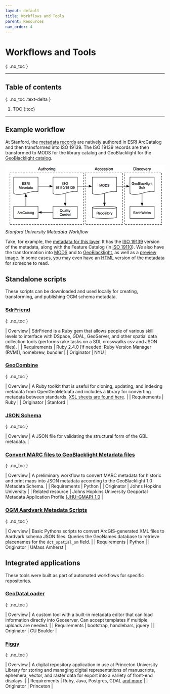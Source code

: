```yaml
---
layout: default
title: Workflows and Tools
parent: Resources
nav_order: 4
---
```


# Workflows and Tools
{: .no_toc }

---
## Table of contents
{: .no_toc .text-delta }

1. TOC
{:toc}

---
## Example workflow

At Stanford, the [metadata records](https://github.com/OpenGeoMetadata/edu.stanford.purl) are natively authored in ESRI ArcCatalog and then transformed into ISO 19139. The ISO 19139 records are then transformed to MODS for the library catalog and GeoBlacklight for the [GeoBlacklight catalog](https://earthworks.stanford.edu/).

![Stanford Metadata Workflow](/../assets/images/metadata_workflow.png)
_Stanford University Metadata Workflow_

Take, for example, the [metadata for this layer](https://github.com/OpenGeoMetadata/edu.stanford.purl/tree/master/rf/385/pb/1942). It has the [ISO 19139](https://github.com/OpenGeoMetadata/edu.stanford.purl/blob/master/rf/385/pb/1942/iso19139.xml) version of the metadata, along with the Feature Catalog (in [ISO 19110](https://github.com/OpenGeoMetadata/edu.stanford.purl/blob/master/rf/385/pb/1942/iso19110.xml)). We also have the transformation into [MODS](https://github.com/OpenGeoMetadata/edu.stanford.purl/blob/master/rf/385/pb/1942/mods.xml) and to [GeoBlacklight](https://github.com/OpenGeoMetadata/edu.stanford.purl/blob/master/rf/385/pb/1942/geoblacklight.json), as well as a [preview image](https://github.com/OpenGeoMetadata/edu.stanford.purl/blob/master/rf/385/pb/1942/preview.jpg). In some cases, you may even have an [HTML](http://opengeometadata.stanford.edu/metadata/edu.stanford.purl/druid:rv980rt5057/iso19139.html) version of the metadata for someone to read.

## Standalone scripts

These scripts can be downloaded and used locally for creating, transforming, and publishing OGM schema metadata.

### [SdrFriend](https://github.com/NYULibraries/sdrfriend)
{: .no_toc }

| Overview     | SdrFriend is a Ruby gem that allows people of various skill levels to interface with DSpace, GDAL, GeoServer, and other spatial data collection tools (performs rake tasks on a SDI, crosswalks csv and JSON files). |
| Requirements | Ruby 2.4.0 [if needed: Ruby Version Manager (RVM)], homebrew, bundler |
| Originator   | NYU |

### [GeoCombine](https://github.com/OpenGeoMetadata/GeoCombine)
{: .no_toc }

| Overview     | A Ruby toolkit that is useful for cloning, updating, and indexing metadata from OpenGeoMetdata and includes a library for converting metadata between standards. [XSL sheets are found here](https://github.com/OpenGeoMetadata/GeoCombine/tree/master/lib/xslt). |
| Requirements | Ruby |
| Originator   | Stanford |

### [JSON Schema](https://github.com/geoblacklight/geoblacklight/blob/master/schema/geoblacklight-schema.json)
{: .no_toc }

| Overview     | A JSON file for validating the structural form of the GBL metadata. |

### [Convert MARC files to GeoBlacklight Metadata files](https://github.com/mjanowiecki/geoportal/tree/main/aardvark)
{: .no_toc }

| Overview     | A preliminary workflow to convert MARC metadata for historic and print maps into JSON metadata according to the GeoBlacklight 1.0 Metadata Schema. |
| Requirements | Python |
| Originator   | Johns Hopkins University |
| Related resource | Johns Hopkins University Geoportal Metadata Application Profile [(JHU-GMAP) 1.0](https://github.com/jhu-data-services/GeoBlacklightMetadata) |

### [OGM Aardvark Metadata Scripts](https://github.com/umass-gis/metadata-scripts)
{: .no_toc }

| Overview     | Basic Pythons scripts to convert ArcGIS-generated XML files to Aardvark schema JSON files. Queries the GeoNames database to retrieve placenames for the `dct_spatial_sm` field. |
| Requirements | Python |
| Originator   | UMass Amherst |

## Integrated applications
These tools were built as part of automated workflows for specific repositories.

### [GeoDataLoader](https://github.com/culibraries/geo-data-loader)
{: .no_toc }

| Overview     | A custom tool with a built-in metadata editor that can load information directly into Geoserver. Can accept templates if multiple uploads are needed. |
| Requirements | bootstrap, handlebars, jquery |
| Originator   | CU Boulder |

### [Figgy](https://github.com/pulibrary/figgy#dependencies)
{: .no_toc }

| Overview     | A digital repository application in use at Princeton University Library for storing and managing digital representations of manuscripts, ephemera, vector, and raster data for export into a variety of front-end displays. |
| Requirements | Ruby, Java, Postgres, GDAL [and more](https://github.com/pulibrary/figgy#dependencies) |
| Originator   | Princeton |
